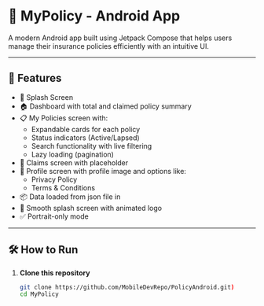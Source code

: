 # 📱 MyPolicy - Android App
 
A modern Android app built using Jetpack Compose that helps users manage their insurance policies efficiently with an intuitive UI.
 
---
 
## 🚀 Features
 
- 🔐 Splash Screen
- 🏠 Dashboard with total and claimed policy summary
- 📋 My Policies screen with:
  - Expandable cards for each policy
  - Status indicators (Active/Lapsed)
  - Search functionality with live filtering
  - Lazy loading (pagination)
- 📂 Claims screen with placeholder
- 👤 Profile screen with profile image and options like:
  - Privacy Policy
  - Terms & Conditions
- 📦 Data loaded from json file in 
- 🔄 Smooth splash screen with animated logo
- ✅ Portrait-only mode
 
---
 
## 🛠️ How to Run
 
1. **Clone this repository**  
   ```bash
   git clone https://github.com/MobileDevRepo/PolicyAndroid.git)
   cd MyPolicy
 
 
